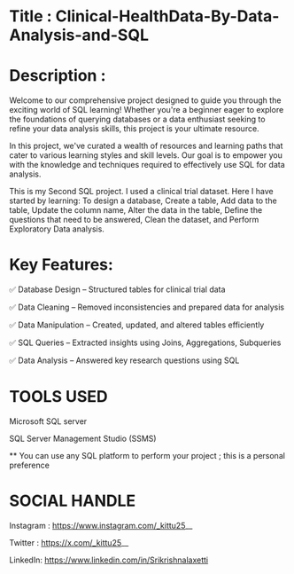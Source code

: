 # Title : Clinical-HealthData-By-Data-Analysis-and-SQL

# Description :
Welcome to our comprehensive project designed to guide you through the exciting world of SQL learning! Whether you're a beginner eager to explore the foundations of querying databases or a data enthusiast seeking to refine your data analysis skills, this project is your ultimate resource.

In this project, we've curated a wealth of resources and learning paths that cater to various learning styles and skill levels. Our goal is to empower you with the knowledge and techniques required to effectively use SQL for data analysis.

This is my Second SQL project. I used a clinical trial dataset. Here I have started by learning: To design a database, Create a table, Add data to the table, Update the column name, Alter the data in the table, Define the questions that need to be answered, Clean the dataset, and Perform Exploratory Data analysis.

# Key Features:

✅ Database Design – Structured tables for clinical trial data

✅ Data Cleaning – Removed inconsistencies and prepared data for analysis

✅ Data Manipulation – Created, updated, and altered tables efficiently

✅ SQL Queries – Extracted insights using Joins, Aggregations, Subqueries

✅ Data Analysis – Answered key research questions using SQL


# TOOLS USED

Microsoft SQL server

SQL Server Management Studio (SSMS)

** You can use any SQL platform to perform your project ; this is a personal preference


# SOCIAL HANDLE

Instagram : https://www.instagram.com/_kittu25__

Twitter :   https://x.com/_kittu25__

LinkedIn:   https://www.linkedin.com/in/Srikrishnalaxetti


